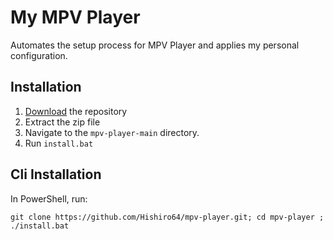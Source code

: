 # My MPV Player

Automates the setup process for MPV Player and applies my personal configuration.

## Installation
 1. [Download](https://github.com/Hishiro64/mpv-player/archive/refs/heads/main.zip) the repository
 2. Extract the zip file
 3. Navigate to the `mpv-player-main` directory.
 4. Run ``install.bat``

## Cli Installation
  In PowerShell, run:

````
git clone https://github.com/Hishiro64/mpv-player.git; cd mpv-player ; ./install.bat
````
